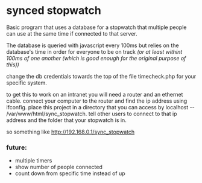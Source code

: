 # synced stopwatch
Basic program that uses a database for a stopwatch that multiple people can use at the same time if connected to that server.

The database is queried with javascript every 100ms but relies on the database's time in order for everyone to be on track 
*(or at least withint 100ms of one another (which is good enough for the original purpose of this))*

change the db credentials towards the top of the file timecheck.php for your specific system.

to get this to work on an intranet you will need a router and an ethernet cable. connect your computer to the router and find the ip address using ifconfig. place this project in a directory that you can access by localhost -- /var/www/html/sync_stopwatch. tell other users to connect to that ip address and the folder that your stopwatch is in. 

so something like 
http://192.168.0.1/sync_stopwatch


### future:
+ multiple timers
+ show number of people connected
+ count down from specific time instead of up
